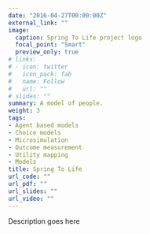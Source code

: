 ```yaml
---
date: "2016-04-27T00:00:00Z"
external_link: ""
image:
  caption: Spring To Life project logo
  focal_point: "Smart"
  preview_only: true
# links:
# - icon: twitter
#   icon_pack: fab
#   name: Follow
#   url: ""
# slides: ""
summary: A model of people.
weight: 3
tags:
- Agent based models
- Choice models
- Microsimulation
- Outcome measurement
- Utility mapping
- Models
title: Spring To Life
url_code: ""
url_pdf: ""
url_slides: ""
url_video: ""
---
```


Description goes here
